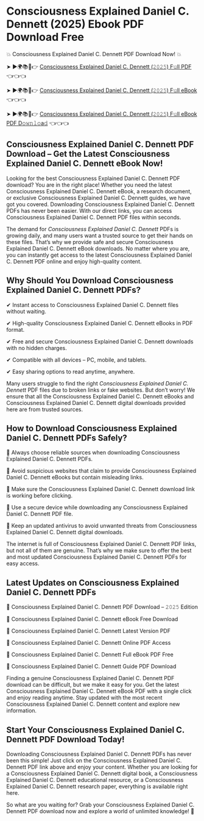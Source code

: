 # Consciousness Explained Daniel C. Dennett (2025) Ebook PDF Download Free

💥 Consciousness Explained Daniel C. Dennett PDF Download Now! 💥

➤ ►🌍📚📱👉 [Consciousness Explained Daniel C. Dennett (𝟸𝟶𝟸𝟻) F𝚞ll PDF](https://getpdf.xyz/consciousness-explained-daniel-c.-dennett) 👈👈👈


➤ ►🌍📚📱👉 [Consciousness Explained Daniel C. Dennett (𝟸𝟶𝟸𝟻) F𝚞ll eBook](https://getpdf.xyz/consciousness-explained-daniel-c.-dennett) 👈👈👈


➤ ►🌍📚📱👉 [Consciousness Explained Daniel C. Dennett (𝟸𝟶𝟸𝟻) F𝚞ll eBook PDF D𝚘𝚠𝚗𝚕𝚘a𝚍](https://getpdf.xyz/consciousness-explained-daniel-c.-dennett) 👈👈👈


## Consciousness Explained Daniel C. Dennett PDF Download – Get the Latest Consciousness Explained Daniel C. Dennett eBook Now!

Looking for the best Consciousness Explained Daniel C. Dennett PDF download? You are in the right place! Whether you need the latest Consciousness Explained Daniel C. Dennett eBook, a research document, or exclusive Consciousness Explained Daniel C. Dennett guides, we have got you covered. Downloading Consciousness Explained Daniel C. Dennett PDFs has never been easier. With our direct links, you can access Consciousness Explained Daniel C. Dennett PDF files within seconds.

The demand for *Consciousness Explained Daniel C. Dennett* PDFs is growing daily, and many users want a trusted source to get their hands on these files. That’s why we provide safe and secure Consciousness Explained Daniel C. Dennett eBook downloads. No matter where you are, you can instantly get access to the latest Consciousness Explained Daniel C. Dennett PDF online and enjoy high-quality content.

## Why Should You Download Consciousness Explained Daniel C. Dennett PDFs?

✔ Instant access to Consciousness Explained Daniel C. Dennett files without waiting.

✔ High-quality Consciousness Explained Daniel C. Dennett eBooks in PDF format.

✔ Free and secure Consciousness Explained Daniel C. Dennett downloads with no hidden charges.

✔ Compatible with all devices – PC, mobile, and tablets.

✔ Easy sharing options to read anytime, anywhere.

Many users struggle to find the right *Consciousness Explained Daniel C. Dennett* PDF files due to broken links or fake websites. But don’t worry! We ensure that all the Consciousness Explained Daniel C. Dennett eBooks and Consciousness Explained Daniel C. Dennett digital downloads provided here are from trusted sources.

## How to Download Consciousness Explained Daniel C. Dennett PDFs Safely?

📌 Always choose reliable sources when downloading Consciousness Explained Daniel C. Dennett PDFs.

📌 Avoid suspicious websites that claim to provide Consciousness Explained Daniel C. Dennett eBooks but contain misleading links.

📌 Make sure the Consciousness Explained Daniel C. Dennett download link is working before clicking.

📌 Use a secure device while downloading any Consciousness Explained Daniel C. Dennett PDF file.

📌 Keep an updated antivirus to avoid unwanted threats from Consciousness Explained Daniel C. Dennett digital downloads.

The internet is full of Consciousness Explained Daniel C. Dennett PDF links, but not all of them are genuine. That’s why we make sure to offer the best and most updated Consciousness Explained Daniel C. Dennett PDFs for easy access.

## Latest Updates on Consciousness Explained Daniel C. Dennett PDFs

🔹 Consciousness Explained Daniel C. Dennett PDF Download – 𝟸𝟶𝟸𝟻 Edition

🔹 Consciousness Explained Daniel C. Dennett eBook Free Download

🔹 Consciousness Explained Daniel C. Dennett Latest Version PDF

🔹 Consciousness Explained Daniel C. Dennett Online PDF Access

🔹 Consciousness Explained Daniel C. Dennett Full eBook PDF Free

🔹 Consciousness Explained Daniel C. Dennett Guide PDF Download

Finding a genuine Consciousness Explained Daniel C. Dennett PDF download can be difficult, but we make it easy for you. Get the latest Consciousness Explained Daniel C. Dennett eBook PDF with a single click and enjoy reading anytime. Stay updated with the most recent Consciousness Explained Daniel C. Dennett content and explore new information.

## Start Your Consciousness Explained Daniel C. Dennett PDF Download Today!

Downloading Consciousness Explained Daniel C. Dennett PDFs has never been this simple! Just click on the Consciousness Explained Daniel C. Dennett PDF link above and enjoy your content. Whether you are looking for a Consciousness Explained Daniel C. Dennett digital book, a Consciousness Explained Daniel C. Dennett educational resource, or a Consciousness Explained Daniel C. Dennett research paper, everything is available right here.

So what are you waiting for? Grab your Consciousness Explained Daniel C. Dennett PDF download now and explore a world of unlimited knowledge! 🚀